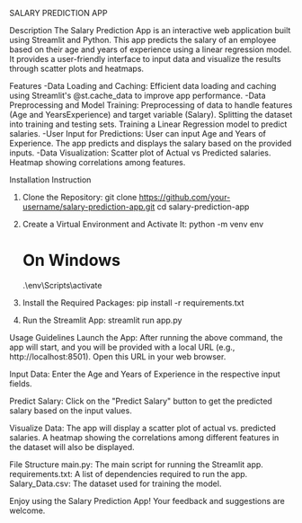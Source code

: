 SALARY PREDICTION APP

Description
The Salary Prediction App is an interactive web application built using Streamlit and Python.
This app predicts the salary of an employee based on their age and years of experience using a linear regression model. 
It provides a user-friendly interface to input data and visualize the results through scatter plots and heatmaps.

Features
  -Data Loading and Caching: 
    Efficient data loading and caching using Streamlit's @st.cache_data to improve app performance.
  -Data Preprocessing and Model Training: 
    Preprocessing of data to handle features (Age and YearsExperience) and target variable (Salary).
    Splitting the dataset into training and testing sets.
    Training a Linear Regression model to predict salaries.
  -User Input for Predictions:
    User can input Age and Years of Experience.
    The app predicts and displays the salary based on the provided inputs.
  -Data Visualization:
    Scatter plot of Actual vs Predicted salaries.
    Heatmap showing correlations among features.

Installation Instruction
  1. Clone the Repository:
      git clone https://github.com/your-username/salary-prediction-app.git
      cd salary-prediction-app

  2. Create a Virtual Environment and Activate It:
      python -m venv env
      # On Windows
      .\env\Scripts\activate

  3. Install the Required Packages:
      pip install -r requirements.txt

  4. Run the Streamlit App:
      streamlit run app.py

Usage Guidelines
  Launch the App:
    After running the above command, the app will start, and you will be provided with a local URL (e.g., http://localhost:8501). Open this URL in your web browser.

  Input Data:
    Enter the Age and Years of Experience in the respective input fields.

Predict Salary:
    Click on the "Predict Salary" button to get the predicted salary based on the input values.

Visualize Data:
    The app will display a scatter plot of actual vs. predicted salaries.
    A heatmap showing the correlations among different features in the dataset will also be displayed.


File Structure
    main.py: The main script for running the Streamlit app.
    requirements.txt: A list of dependencies required to run the app.
    Salary_Data.csv: The dataset used for training the model.
    
Enjoy using the Salary Prediction App! Your feedback and suggestions are welcome.
